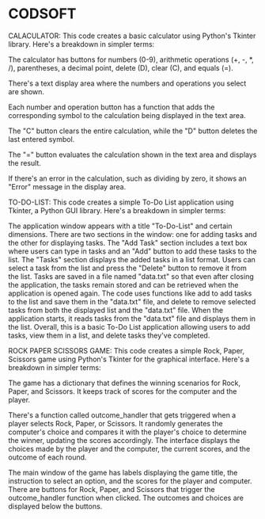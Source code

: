 # CODSOFT
CALACULATOR:
This code creates a basic calculator using Python's Tkinter library. Here's a breakdown in simpler terms:

The calculator has buttons for numbers (0-9), arithmetic operations (+, -, *, /), parentheses, a decimal point, delete (D), clear (C), and equals (=).

There's a text display area where the numbers and operations you select are shown.

Each number and operation button has a function that adds the corresponding symbol to the calculation being displayed in the text area.

The "C" button clears the entire calculation, while the "D" button deletes the last entered symbol.

The "=" button evaluates the calculation shown in the text area and displays the result.

If there's an error in the calculation, such as dividing by zero, it shows an "Error" message in the display area.

TO-DO-LIST:
This code creates a simple To-Do List application using Tkinter, a Python GUI library. Here's a breakdown in simpler terms:

The application window appears with a title "To-Do-List" and certain dimensions.
There are two sections in the window: one for adding tasks and the other for displaying tasks.
The "Add Task" section includes a text box where users can type in tasks and an "Add" button to add these tasks to the list.
The "Tasks" section displays the added tasks in a list format.
Users can select a task from the list and press the "Delete" button to remove it from the list.
Tasks are saved in a file named "data.txt" so that even after closing the application, the tasks remain stored and can be retrieved when the application is opened again.
The code uses functions like add to add tasks to the list and save them in the "data.txt" file, and delete to remove selected tasks from both the displayed list and the "data.txt" file.
When the application starts, it reads tasks from the "data.txt" file and displays them in the list.
Overall, this is a basic To-Do List application allowing users to add tasks, view them in a list, and delete tasks they've completed.

ROCK PAPER SCISSORS GAME:
This code creates a simple Rock, Paper, Scissors game using Python's Tkinter for the graphical interface. Here's a breakdown in simpler terms:

The game has a dictionary that defines the winning scenarios for Rock, Paper, and Scissors. It keeps track of scores for the computer and the player.

There's a function called outcome_handler that gets triggered when a player selects Rock, Paper, or Scissors. It randomly generates the computer's choice and compares it with the player's choice to determine the winner, updating the scores accordingly. The interface displays the choices made by the player and the computer, the current scores, and the outcome of each round.

The main window of the game has labels displaying the game title, the instruction to select an option, and the scores for the player and computer. There are buttons for Rock, Paper, and Scissors that trigger the outcome_handler function when clicked. The outcomes and choices are displayed below the buttons.










